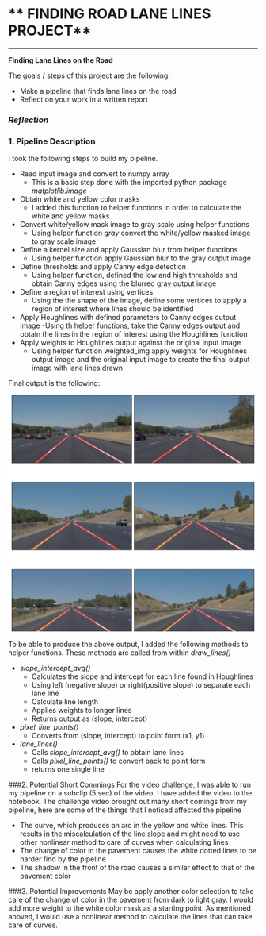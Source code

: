 # ** FINDING ROAD LANE LINES PROJECT**

---

**Finding Lane Lines on the Road**

The goals / steps of this project are the following:
* Make a pipeline that finds lane lines on the road
* Reflect on your work in a written report

### ***Reflection***

### 1. Pipeline Description
I took the following steps to build my pipeline. 
* Read input image and convert to numpy array
  - This is a basic step done with the imported python package _matplotlib.image_
* Obtain white and yellow color masks 
  - I added this function to helper functions in order to calculate the white and yellow masks
* Convert white/yellow mask image to gray scale using helper functions 
  - Using helper function _gray_ convert the white/yellow masked image to gray scale image
* Define a kernel size and apply Gaussian blur from helper functions
  - Using helper function apply Gaussian blur to the gray output image
* Define thresholds and apply Canny edge detection
  - Using helper function, defined the low and high thresholds and obtain Canny edges using the blurred gray output image
* Define a region of interest using vertices 
  - Using the the shape of the image, define some vertices to apply a region of interest where lines should be identified
* Apply Houghlines with defined parameters to Canny edges output image 
  -Using th helper functions, take the Canny edges output and obtain the lines in the region of interest using the Houghlines function
* Apply weights to Houghlines output against the original input image
  - Using helper function weighted_img apply weights for Houghlines output image and the original input image to create the final output image with lane lines drawn
  
Final output is the following:

![image1](/test_images/lane_lines_final.png)


To be able to produce the above output, I added the following methods to helper functions.
These methods are called from within _draw\_lines()_ 
* _slope\_intercept\_avg()_
   - Calculates the slope and intercept for each line found in Houghlines
   - Using left (negative slope) or right(positive slope) to separate each lane line
   - Calculate line length
   - Applies weights to longer lines
   - Returns output as (slope, intercept)
* _pixel\_line\_points()_
   - Converts from (slope, intercept) to point form (x1, y1)
* _lane\_lines()_
   - Calls _slope\_intercept\_avg()_ to obtain lane lines
   - Calls _pixel\_line\_points()_ to convert back to point form 
   - returns one single line

###2. Potential Short Commings
For the video challenge, I was able to run my pipeline on a subclip (5 sec) of the video. I have added 
the video to the notebook. The challenge video brought out many short comings from my pipeline, here are
some of the things that I noticed affected the pipeline 
* The curve, which produces an arc in the yellow and white lines. This results in the miscalculation of the line slope
and might need to use other nonlinear method to care of curves when calculating lines
* The change of color in the pavement causes the white dotted lines to be harder find  by the pipeline
* The shadow in the front of the road causes a similar effect to that of the pavement color

###3. Potential Improvements
May be apply another color selection to take care of the change of color in the pavement from dark to light
gray. I would add more weight to the white color mask as a starting point.
As mentioned aboved, I would use a nonlinear method to calculate the lines that can 
take care of curves. 

